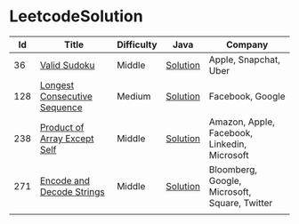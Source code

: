 # LeetcodeSolution

| **Id** | **Title**                                                                                               | **Difficulty** | **Java**                                                                                                                                         | **Company**                                   |
|--------|---------------------------------------------------------------------------------------------------------|----------------|--------------------------------------------------------------------------------------------------------------------------------------------------|-----------------------------------------------|
| 36     | [Valid Sudoku](https://leetcode.com/problems/valid-sudoku/)                                             | Middle         | [Solution](https://github.com/AkshayChandole/LeetcodeSolution/blob/main/src/main/java/ArraysAndHashing/ValidSudoku/Solution.java)                | Apple, Snapchat, Uber                         |
| 128    | [Longest Consecutive Sequence](https://leetcode.com/problems/longest-consecutive-sequence/)             | Medium         | [Solution](https://github.com/AkshayChandole/LeetcodeSolution/blob/main/src/main/java/ArraysAndHashing/LongestConsecutiveSequence/Solution.java) | Facebook, Google                              |
| 238    | [Product of Array Except Self](https://leetcode.com/problems/product-of-array-except-self/description/) | Middle         | [Solution](https://github.com/AkshayChandole/LeetcodeSolution/blob/main/src/main/java/ArraysAndHashing/ProductOfArrayExceptSelf/Solution.java)   | Amazon, Apple, Facebook, Linkedin, Microsoft  |
| 271    | [Encode and Decode Strings](https://leetcode.com/problems/encode-and-decode-strings/)                   | Middle         | [Solution](https://github.com/AkshayChandole/LeetcodeSolution/blob/main/src/main/java/ArraysAndHashing/EncodeAndDecodeStrings/Solution.java)     | Bloomberg, Google, Microsoft, Square, Twitter |
|        | []()                                                                                                    |                | []()                                                                                                                                             |                                               |
